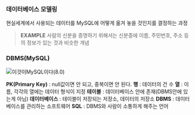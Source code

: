 ### 데이터베이스 모델링
현실세계에서 사용되는 데이터를 MySQL에 어떻게 옮겨 놓을 것인지를 결정하는 과정
> **EXAMPLE**
> 사람의 신분을 증명하기 위해서는 신분증에 이름, 주민번호, 주소 등의 정보가 있는 것과 비슷한 개념

### DBMS(MySQL)

![이것이MySQL이다(8.0)](https://images.velog.io/images/ong_hh/post/76fdd1b7-e510-475d-8c28-9b93ddbb440d/image.png)

**PK(Primary Key)** : null값이면 안 되고, 중복이면 안 된다.
**행** : 데이터의 건 수
**열** : 이름, 각각의 열에는 데이터 형식이 지정
**테이블** : 데이터베이스 안에 존재(DBMS안에 있는게 아님)
**데이터베이스** : 테이블이 저장되는 저장소, 데이터의 저장소
**DBMS** : 데이터베이스를 관리하는 소프트웨어
**SQL** : DBMS와 사람이 소통하게 해주는 언어


